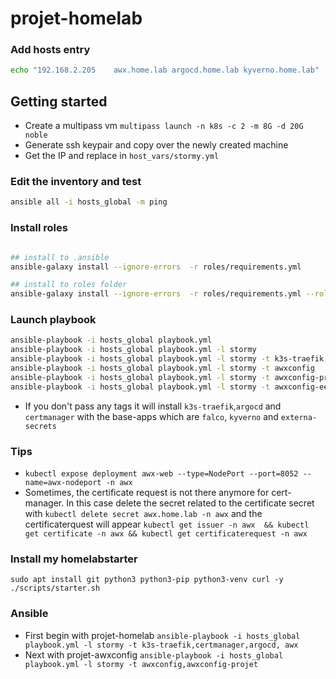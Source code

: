 # projet-homelab

### Add hosts entry

```sh
echo "192.168.2.205    awx.home.lab argocd.home.lab kyverno.home.lab" | sudo tee -a /etc/hosts
```

## Getting started

- Create a multipass vm `multipass launch -n k8s -c 2 -m 8G -d 20G noble`
- Generate ssh keypair and copy over the newly created machine
- Get the IP and replace in `host_vars/stormy.yml`

### Edit the inventory and test

```sh
ansible all -i hosts_global -m ping
```

### Install roles

```sh

## install to .ansible
ansible-galaxy install --ignore-errors  -r roles/requirements.yml

## install to roles folder
ansible-galaxy install --ignore-errors  -r roles/requirements.yml --roles-path roles
```

### Launch playbook

```sh
ansible-playbook -i hosts_global playbook.yml
ansible-playbook -i hosts_global playbook.yml -l stormy
ansible-playbook -i hosts_global playbook.yml -l stormy -t k3s-traefik,argocd,certmanager,awx}
ansible-playbook -i hosts_global playbook.yml -l stormy -t awxconfig
ansible-playbook -i hosts_global playbook.yml -l stormy -t awxconfig-projet
ansible-playbook -i hosts_global playbook.yml -l stormy -t awxconfig-ee
```

- If you don't pass any tags it will install `k3s-traefik`,`argocd` and `certmanager` with the base-apps which are `falco`, `kyverno` and `externa-secrets`


### Tips
- `kubectl expose deployment awx-web --type=NodePort --port=8052 --name=awx-nodeport -n awx`
- Sometimes, the certificate request is not there anymore for cert-manager. In this case delete the secret related to the certificate secret with `kubectl delete secret awx.home.lab -n awx` and the certificaterquest will appear `kubectl get issuer -n awx  && kubectl get certificate -n awx && kubectl get certificaterequest -n awx`

### Install my homelabstarter

```
sudo apt install git python3 python3-pip python3-venv curl -y
./scripts/starter.sh
```


### Ansible

- First begin with projet-homelab `ansible-playbook -i hosts_global playbook.yml -l stormy -t k3s-traefik,certmanager,argocd, awx`
- Next with projet-awxconfig `ansible-playbook -i hosts_global playbook.yml -l stormy -t awxconfig,awxconfig-projet`